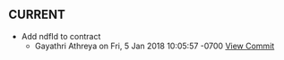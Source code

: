 

## CURRENT
* Add ndfId to contract
  * Gayathri Athreya on Fri, 5 Jan 2018 10:05:57 -0700 [View Commit](../../commit/8fc8e01ec1b627b1c12480a30c79edd6a3b76b55)